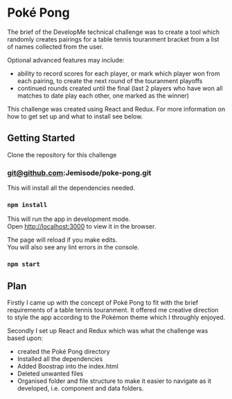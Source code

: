 # Poké Pong

The brief of the DevelopMe technical challenge was to create a tool which randomly creates pairings for a table tennis touranment bracket from a list of names collected from the user. 

Optional advanced features may include:

* ability to record scores for each player, or mark which player won from each pairing, to create the next round of the touranment playoffs
* continued rounds created until the final (last 2 players who have won all matches to date play each other, one marked as the winner)

This challenge was created using React and Redux. For more information on how to get set up and what to install see below. 

## Getting Started

Clone the repository for this challenge
### git@github.com:Jemisode/poke-pong.git

This will install all the dependencies needed.
### `npm install`

This will run the app in development mode.<br>
Open [http://localhost:3000](http://localhost:3000) to view it in the browser.

The page will reload if you make edits.<br>
You will also see any lint errors in the console.
### `npm start`

## Plan

Firstly I came up with the concept of Poké Pong to fit with the brief requirements of a table tennis touranment. It offered me creative direction to style the app according to the Pokémon theme which I throughly enjoyed.

Secondly I set up React and Redux which was what the challenge was based upon: 

* created the Poké Pong directory 
* Installed all the dependencies
* Added Boostrap into the index.html
* Deleted unwanted files
* Organised folder and file structure to make it easier to navigate as it developed, i.e. component and data folders.

